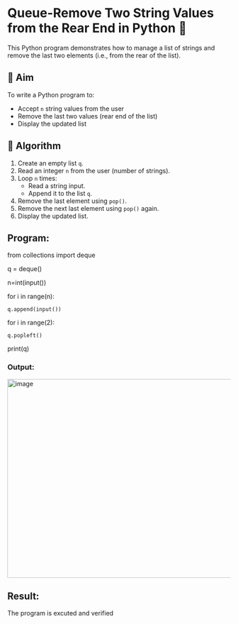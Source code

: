 # Queue-Remove Two String Values from the Rear End in Python 🧵

This Python program demonstrates how to manage a list of strings and remove the last two elements (i.e., from the rear of the list).

## 🎯 Aim

To write a Python program to:
- Accept `n` string values from the user
- Remove the last two values (rear end of the list)
- Display the updated list

## 🧠 Algorithm

1. Create an empty list `q`.
2. Read an integer `n` from the user (number of strings).
3. Loop `n` times:
   - Read a string input.
   - Append it to the list `q`.
4. Remove the last element using `pop()`.
5. Remove the next last element using `pop()` again.
6. Display the updated list.

##  Program:
from collections import deque

q = deque()

n=int(input())

for i in range(n):

    q.append(input())

for i in range(2):

    q.popleft()

print(q)

### Output:
<img width="1241" height="448" alt="image" src="https://github.com/user-attachments/assets/8e58030a-d430-49b5-b2c5-5c7292edf087" />

## Result:
The program is excuted and verified
